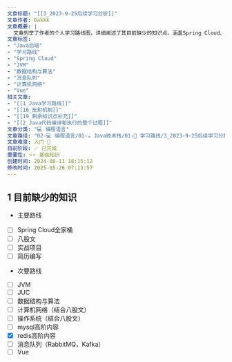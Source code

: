 ```yaml
---
文章标题: "[[3_2023-9-25后续学习分析]]" 
文章作者: Dakkk
文章概要: |
  文章列举了作者的个人学习路线图，详细阐述了其目前缺少的知识点。涵盖Spring Cloud、JVM、JUC、数据结构算法、数据库、消息队列等Java后端核心技术，以及计算机网络、操作系统和前端Vue等基础与拓展内容。
文章标签:
- "Java后端"
- "学习路线"
- "Spring Cloud"
- "JVM"
- "数据结构与算法"
- "消息队列"
- "计算机网络"
- "Vue"
相关文章:
- "[[1_Java学习路线]]"
- "[[16_反射机制]]"
- "[[19_剩余知识点补充]]"
- "[[2_Java代码编译和执行的整个过程]]"
文章分类: "💻 编程语言"
文章路径: "02-💻 编程语言/01-☕ Java技术栈/01-🎯 学习路线/3_2023-9-25后续学习分析.md"
文章难度: 入门 🌱
目前阶段: ✅ 已完成
重要性: ⭐⭐ 基础知识
创建时间: 2024-08-11 18:15:12
修改时间: 2025-05-26 07:13:57
---
```


## 1 目前缺少的知识

- 主要路线
- [ ] Spring Cloud全家桶
- [ ] 八股文
- [ ] 实战项目
- [ ] 简历编写

- 次要路线
- [ ] JVM
- [ ] JUC
- [ ] 数据结构与算法
- [ ] 计算机网络（结合八股文）
- [ ] 操作系统（结合八股文）
- [ ] mysql高阶内容
- [x] redis高阶内容
- [ ] 消息队列（RabbitMQ，Kafka）
- [ ] Vue
